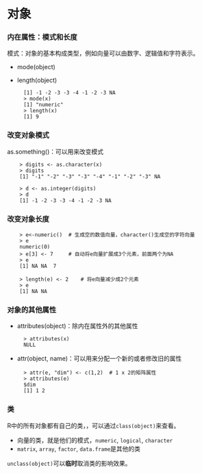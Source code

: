 # 对象
### 内在属性：模式和长度
模式：对象的基本构成类型，例如向量可以由数字、逻辑值和字符表示。

* mode(object)
* length(object)

		[1] -1 -2 -3 -3 -4 -1 -2 -3 NA
		> mode(x)
		[1] "numeric"
		> length(x)
		[1] 9
		
### 改变对象模式
as.something()：可以用来改变模式
		
		> digits <- as.character(x)
		> digits
		[1] "-1" "-2" "-3" "-3" "-4" "-1" "-2" "-3" NA 
		
		> d <- as.integer(digits)
		> d
		[1] -1 -2 -3 -3 -4 -1 -2 -3 NA
		
### 改变对象长度
		
		> e<-numeric()	# 生成空的数值向量，character()生成空的字符向量
		> e
		numeric(0)
		> e[3] <- 7		# 自动将e向量扩展成3个元素，前面两个为NA
		> e
		[1] NA NA  7
		
		> length(e) <- 2	# 将e向量减少成2个元素
		> e
		[1] NA NA
		
### 对象的其他属性
* attributes(object)：除内在属性外的其他属性

		> attributes(x)
		NULL
	
* attr(object, name)：可以用来分配一个新的或者修改旧的属性
		
		> attr(e, "dim") <- c(1,2)	# 1 x 2的矩阵属性
		> attributes(e)
		$dim
		[1] 1 2
		
### 类
R中的所有对象都有自己的类，，可以通过`class(object)`来查看。

* 向量的类，就是他们的模式，`numeric`, `logical`, `character`
* `matrix`, `array`, `factor`, `data.frame`是其他的类

`unclass(object)`可以**临时**取消类的影响效果。